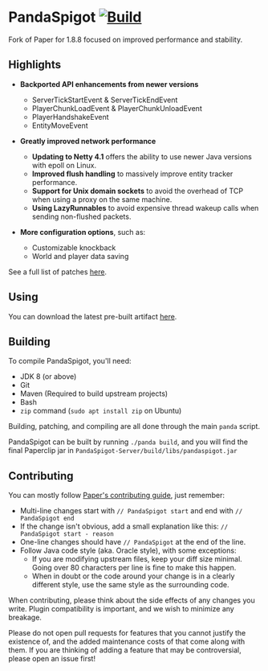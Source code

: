 # PandaSpigot [![Build](https://github.com/hpfxd/PandaSpigot/actions/workflows/build.yml/badge.svg)](https://github.com/hpfxd/PandaSpigot/actions/workflows/build.yml)
Fork of Paper for 1.8.8 focused on improved performance and stability.

## Highlights
- **Backported API enhancements from newer versions**
    - ServerTickStartEvent & ServerTickEndEvent
    - PlayerChunkLoadEvent & PlayerChunkUnloadEvent
    - PlayerHandshakeEvent
    - EntityMoveEvent

- **Greatly improved network performance**
    - **Updating to Netty 4.1** offers the ability to use newer Java versions with epoll on Linux.
    - **Improved flush handling** to massively improve entity tracker performance.
    - **Support for Unix domain sockets** to avoid the overhead of TCP when using a proxy on the same machine.
    - **Using LazyRunnables** to avoid expensive thread wakeup calls when sending non-flushed packets.

- **More configuration options**, such as:
    - Customizable knockback
    - World and player data saving

See a full list of patches [here](./patches/).

## Using
You can download the latest pre-built artifact [here](https://nightly.link/hpfxd/PandaSpigot/workflows/build/master/Server%20JAR).

## Building
To compile PandaSpigot, you'll need:
- JDK 8 (or above)
- Git
- Maven (Required to build upstream projects)
- Bash
- `zip` command (`sudo apt install zip` on Ubuntu)

Building, patching, and compiling are all done through the main `panda` script.

PandaSpigot can be built by running `./panda build`, and you will find the final Paperclip jar in `PandaSpigot-Server/build/libs/pandaspigot.jar`

## Contributing
You can mostly follow [Paper's contributing guide](https://github.com/PaperMC/Paper/blob/ver/1.16.5/CONTRIBUTING.md), just remember:
- Multi-line changes start with `// PandaSpigot start` and end with `// PandaSpigot end`
- If the change isn't obvious, add a small explanation like this: `// PandaSpigot start - reason`
- One-line changes should have `// PandaSpigot` at the end of the line.
- Follow Java code style (aka. Oracle style), with some exceptions:
  - If you are modifying upstream files, keep your diff size minimal. Going over 80 characters per line is fine to make this happen.
  - When in doubt or the code around your change is in a clearly different style, use the same style as the surrounding code.

When contributing, please think about the side effects of any changes you write.
Plugin compatibility is important, and we wish to minimize any breakage.

Please do not open pull requests for features that you cannot justify the existence of,
and the added maintenance costs of that come along with them. If you are thinking of
adding a feature that may be controversial, please open an issue first!
